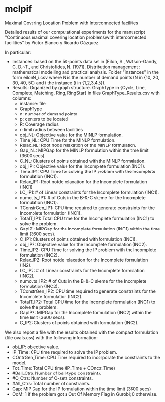 # mclpif
Maximal Covering Location Problem with Interconnected facilities

Detailed results of our computational experiments for the manuscript "Continuous maximal covering location problems\\with interconnected facilities" by Víctor Blanco y Ricardo Gázquez.

In particular:

- Instances: based on the 50-points data set in (Eilon, S., Watson-Gandy, C. D.~T., and Christofides, N. (1971).
Distribution management : mathematical modelling and practical analysis. Folder "instances" in the form eilonN_i.csv where N is the number of demand points (N in {10, 20, 30, 40, 50} and i the instance (i in {1,2,3,4,5}).
- Results: Organized by graph structure. GraphType in {Cycle, Line, Complete, Matching, Ring, RingStar} in files GraphType_Results.csv with columns:
  * instance: file
  * GraphType
  * n: number of demand points
  * p: centers to be located
  * R: Coverage radius
  * r: limit radius between facilities
  * obj_NL: Objective value for the MINLP formulation.
  * Time_NL: CPU Time for the MINLP formulation.
  * Relax_NL: Root node relaxation of the MINLP formulation.
  * Gap_NL: MIPGap for the MINLP formulation within the time limit (3600 secs)
  * C_NL: Clusters of points obtained with the MINLP formulation.
  * obj_IP1: Objective value for the Incomplete formulation (INC1).
  * Time_IP1: CPU Time for solving the IP problem with the Incomplete formulation (INC1).
  * Relax_IP1: Root notde relaxation for the Incomplete formulation (INC1).
  * LC_IP1: # of Linear constraints  for the Incomplete formulation (INC1).
  * numcuts_IP1: # of Cuts in the B-&-C skeme for the Incomplete formulation (INC1).
  * TConstrGen_IP1: CPU time required to generate constraints for the Incomplete formulation (INC1).
  * TotalT_IP1: Total CPU time for the Incomplete formulation (INC1) to solve the problem.
  * GapIP1: MIPGap  for the Incomplete formulation (INC1) within the time limit (3600 secs).
  * C_IP1: Clusters of points obtained with formulation (INC1).
  * obj_IP2: Objective value for the Incomplete formulation (INC2).
  * Time_IP2: CPU Time for solving the IP problem with the Incomplete formulation (INC2).
  * Relax_IP2: Root notde relaxation for the Incomplete formulation (IN2).
  * LC_IP2: # of Linear constraints  for the Incomplete formulation (INC2).
  * numcuts_IP2: # of Cuts in the B-&-C skeme for the Incomplete formulation (INC2).
  * TConstrGen_IP2: CPU time required to generate constraints for the Incomplete formulation (INC2).
  * TotalT_IP2: Total CPU time for the Incomplete formulation (INC1) to solve the problem.
  * GapIP2: MIPGap  for the Incomplete formulation (INC2) within the time limit (3600 secs).
  * C_IP2: Clusters of points obtained with formulation (INC2).


We also report a file with the results obtained with the compact formulation (file ovals.csv) with the following information:
  
  * obj_IP: objective value.
  * IP_Time: CPU time required to solve the IP problem.
  * COntrGen_Time: CPU Time required to incorporate the constraints to the model. 
  * Tot_Time: Total CPU time (IP_Time + COnctr_Time)
  * #Ball_Ctrs: Number of ball-type constraints.
  * #O_Ctrs: Number of O-sets constraints.
  * #All_Ctrs: Total number of constraints.
  * Gap: MIP Gap for the IP formulation within the time limit (3600 secs)
  * OoM: 1 if the problem got a Out Of Memory Flag in Gurobi; 0 otherwise.

